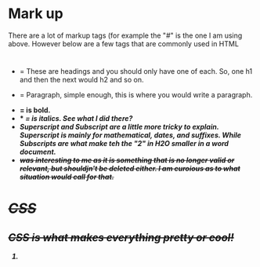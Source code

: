# Mark up
There are a lot of markup tags (for example the "#" is the one I am using above. However below are a few tags that are commonly used in HTML 
* <h1></h1> = These are headings and you should only have one of each. So, one h1 and then the next would h2 and so on. 
* <p> = Paragraph, simple enough, this is where you would write a paragraph. 
* **<b>** = is bold. 
* *<i> = is italics. See what I did there?
* Superscript and Subscript are a little more tricky to explain. Superscript is mainly for mathematical, dates, and suffixes. While Subscripts 
are what make teh the "2" in H2O smaller in a word document. 
* <s> was interesting to me as it is something that is no longer valid or relevant, but shouldjn't be deleted either. I am curoious as to 
what situation would call for that. 

# CSS 
## CSS is what makes everything pretty or cool! 
1. <style> exactly what it looks like. Styling the text, or the <body>. 
2. Links are awesome and CSS makes it so you can just click "here" instead of seeing a very long unappealing url. 
## CSS Selector
A selector is what selects parts or elements of HTML to add CSS below are couple examples. 
* universal selector (applies to all elements)
* Type ( for specific or whatever matches) 

# Java Script 
Script are basically instructions that the computer or browswer follows in order. Each set of instructiosn is called a **statement**.
Javascript also opens up alerts and prompts that can bring up questions or notify you of something. I believe a facebook messenge on your 
phone popping up would fall under an alert. 
## Comments
They should be written to explain what your code does. It aids in the ability to read and understand for someone else who may come upon it. 
## Variables. 
Naming a variable helps make the code easier to run, but also allows you to use the same function, alert, prompt multple times without having to 
retype it everytime. 
## Operators 
Allow programmers to create a value from multiple values
### Types of Operators. 
1. Assignment 
2. Arithmetic 
3. String  

# Decisions and Loops 
Two parts of a decions
1. Expression is evaluated, and returns a value
1. A coditional statement says what to do in a particular situation. 
For example. If someone passes a test (let's say 70%) they can move on, but if they *don't* get a 70% then they are not able to pass. 
This would be a decision - the value is the test score while the coditional statement would tell the broswer or computer that as long as
certain parameters are met then one of two things happen. 

# Commit Messages 
They are important because they tell either the User or someone else who may be working the user what it is. A commit message can be small
and should state **What** was done. Be concise and consistent 